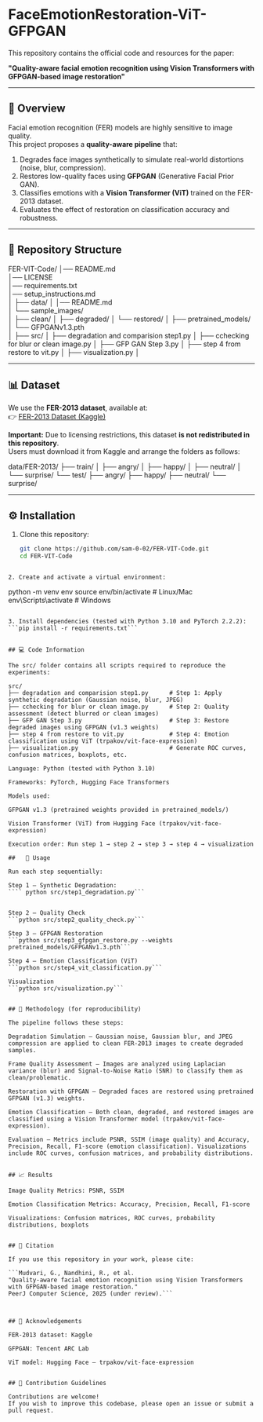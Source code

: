 # FaceEmotionRestoration-ViT-GFPGAN

This repository contains the official code and resources for the paper:

**"Quality-aware facial emotion recognition using Vision Transformers with GFPGAN-based image restoration"**

---

## 📌 Overview
Facial emotion recognition (FER) models are highly sensitive to image quality.  
This project proposes a **quality-aware pipeline** that:
1. Degrades face images synthetically to simulate real-world distortions (noise, blur, compression).  
2. Restores low-quality faces using **GFPGAN** (Generative Facial Prior GAN).  
3. Classifies emotions with a **Vision Transformer (ViT)** trained on the FER-2013 dataset.  
4. Evaluates the effect of restoration on classification accuracy and robustness.  

---

## 📂 Repository Structure
FER-VIT-Code/
│── README.md                       
│── LICENSE                         
│── requirements.txt                
│── setup_instructions.md           
│
├── data/
│   │── README.md                  
│   └── sample_images/              
│       ├── clean/
│       ├── degraded/
│       └── restored/
│
├── pretrained_models/
│   └── GFPGANv1.3.pth              
│
├── src/
│   ├── degradation and comparision step1.py
│   ├── cchecking for blur or clean image.py
│   ├── GFP GAN Step 3.py
│   ├── step 4 from restore to vit.py
│   ├── visualization.py
│



---

## 📊 Dataset
We use the **FER-2013 dataset**, available at:  
👉 [FER-2013 Dataset (Kaggle)](https://www.kaggle.com/datasets/deadskull7/fer2013)

**Important:** Due to licensing restrictions, this dataset **is not redistributed in this repository**.  
Users must download it from Kaggle and arrange the folders as follows:

data/FER-2013/
├── train/
│ ├── angry/
│ ├── happy/
│ ├── neutral/
│ └── surprise/
└── test/
├── angry/
├── happy/
├── neutral/
└── surprise/


---

## ⚙️ Installation
1. Clone this repository:
   ```bash
   git clone https://github.com/sam-0-02/FER-VIT-Code.git
   cd FER-VIT-Code
 ```

2. Create and activate a virtual environment:
```
python -m venv env
source env/bin/activate   # Linux/Mac
env\Scripts\activate      # Windows
```

3. Install dependencies (tested with Python 3.10 and PyTorch 2.2.2):
```pip install -r requirements.txt```


## 💻 Code Information

The src/ folder contains all scripts required to reproduce the experiments:

src/
├── degradation and comparision step1.py      # Step 1: Apply synthetic degradation (Gaussian noise, blur, JPEG)
├── cchecking for blur or clean image.py      # Step 2: Quality assessment (detect blurred or clean images)
├── GFP GAN Step 3.py                         # Step 3: Restore degraded images using GFPGAN (v1.3 weights)
├── step 4 from restore to vit.py             # Step 4: Emotion classification using ViT (trpakov/vit-face-expression)
├── visualization.py                          # Generate ROC curves, confusion matrices, boxplots, etc.

Language: Python (tested with Python 3.10)

Frameworks: PyTorch, Hugging Face Transformers

Models used:

GFPGAN v1.3 (pretrained weights provided in pretrained_models/)

Vision Transformer (ViT) from Hugging Face (trpakov/vit-face-expression)

Execution order: Run step 1 → step 2 → step 3 → step 4 → visualization

##   🚀 Usage

Run each step sequentially:

Step 1 – Synthetic Degradation:
```` python src/step1_degradation.py```


Step 2 – Quality Check
```python src/step2_quality_check.py```

Step 3 – GFPGAN Restoration
```python src/step3_gfpgan_restore.py --weights pretrained_models/GFPGANv1.3.pth```

Step 4 – Emotion Classification (ViT)
```python src/step4_vit_classification.py```

Visualization
```python src/visualization.py```


## 🧪 Methodology (for reproducibility)

The pipeline follows these steps:

Degradation Simulation – Gaussian noise, Gaussian blur, and JPEG compression are applied to clean FER-2013 images to create degraded samples.

Frame Quality Assessment – Images are analyzed using Laplacian variance (blur) and Signal-to-Noise Ratio (SNR) to classify them as clean/problematic.

Restoration with GFPGAN – Degraded faces are restored using pretrained GFPGAN (v1.3) weights.

Emotion Classification – Both clean, degraded, and restored images are classified using a Vision Transformer model (trpakov/vit-face-expression).

Evaluation – Metrics include PSNR, SSIM (image quality) and Accuracy, Precision, Recall, F1-score (emotion classification). Visualizations include ROC curves, confusion matrices, and probability distributions.


## 📈 Results

Image Quality Metrics: PSNR, SSIM

Emotion Classification Metrics: Accuracy, Precision, Recall, F1-score

Visualizations: Confusion matrices, ROC curves, probability distributions, boxplots


## 📜 Citation

If you use this repository in your work, please cite:

```Mudvari, G., Nandhini, R., et al.
"Quality-aware facial emotion recognition using Vision Transformers with GFPGAN-based image restoration."
PeerJ Computer Science, 2025 (under review).```



## 🙏 Acknowledgements

FER-2013 dataset: Kaggle

GFPGAN: Tencent ARC Lab

ViT model: Hugging Face – trpakov/vit-face-expression


## 🤝 Contribution Guidelines

Contributions are welcome!
If you wish to improve this codebase, please open an issue or submit a pull request.
